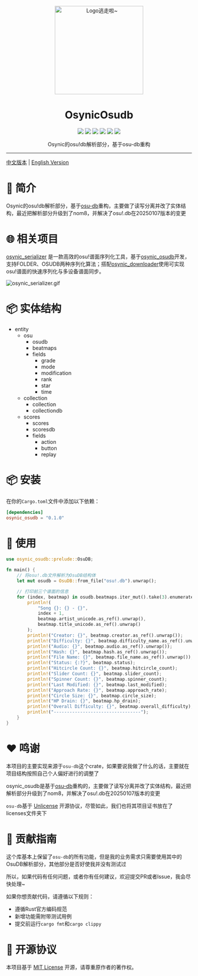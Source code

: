 <!-- markdownlint-disable MD033 MD041 MD045 -->
<p align="center" dir="auto">
    <img style="height:240px;width:240px" src="https://s2.loli.net/2025/03/10/GSsjOcHqdtBkyu9.png" alt="Logo逃走啦~"/>
</p>

<h1 align="center" tabindex="-1" class="heading-element" dir="auto">OsynicOsudb</h1>

<p align="center">
  <a href="https://www.rust-lang.org/" target="_blank"><img src="https://img.shields.io/badge/Rust-1.85%2B-blue"/></a>
  <a href="https://crates.io/crates/osynic_osudb" target="_blank"><img src="https://img.shields.io/crates/v/osynic_osudb"/></a>
  <a href="https://docs.rs/osynic_osudb" target="_blank"><img src="https://img.shields.io/docsrs/osynic_osudb/0.1.2"/></a>
  <a href="https://github.com/osynicite/osynic_osudb" target="_blank"><img src="https://img.shields.io/badge/License-MIT-green.svg"/></a>
  <a href="https://discord.gg/JWyvc6M5" target="_blank"><img src="https://img.shields.io/badge/chat-discord-7289da.svg"/></a>
  <a href="https://github.com/osynicite" target="_blank"><img src="https://img.shields.io/badge/buy%20me-a%20coffee-orange.svg?style=flat-square"/></a>

</p>

<p align="center">
    Osynic的osu!db解析部分，基于osu-db重构
</p>

<hr />

[中文版本](README.md) | [English Version](README_EN.md)

# 📄 简介

Osynic的osu!db解析部分，基于[osu-db](https://crates.io/crates/osu-db)重构，主要做了读写分离并改了实体结构，最近把解析部分升级到了nom8，并解决了osu!.db在20250107版本的变更

# 🌐 相关项目

[osynic_serializer](https://github.com/osynicite/osynic_serializer) 是一款高效的osu!谱面序列化工具，基于[osynic_osudb](https://github.com/osynicite/osynic_osudb)开发，支持FOLDER、OSUDB两种序列化算法；搭配[osynic_downloader](https://github.com/osynicite/osynic_downloader)使用可实现osu!谱面的快速序列化与多设备谱面同步。

![osynic_serializer.gif](https://s2.loli.net/2025/03/10/cwsgFnTEa76xiWQ.gif)

# 📦 实体结构

- entity
  - osu
    - osudb
    - beatmaps
    - fields
      - grade
      - mode
      - modification
      - rank
      - star
      - time
  - collection
    - collection
    - collectiondb
  - scores
    - scores
    - scoresdb
    - fields
      - action
      - button
      - replay

# 📦 安装

在你的`Cargo.toml`文件中添加以下依赖：

```toml
[dependencies]
osynic_osudb = "0.1.0"
```

# 📖 使用

```rust
use osynic_osudb::prelude::OsuDB;

fn main() {
    // 将osu!.db文件解析为OsuDB结构体
    let mut osudb = OsuDB::from_file("osu!.db").unwrap();

    // 打印前三个谱面的信息
    for (index, beatmap) in osudb.beatmaps.iter_mut().take(3).enumerate() {
        println!(
            "Song {}: {} - {}",
            index + 1,
            beatmap.artist_unicode.as_ref().unwrap(),
            beatmap.title_unicode.as_ref().unwrap()
        );
        println!("Creator: {}", beatmap.creator.as_ref().unwrap());
        println!("Difficulty: {}", beatmap.difficulty_name.as_ref().unwrap());
        println!("Audio: {}", beatmap.audio.as_ref().unwrap());
        println!("Hash: {}", beatmap.hash.as_ref().unwrap());
        println!("File Name: {}", beatmap.file_name.as_ref().unwrap());
        println!("Status: {:?}", beatmap.status);
        println!("Hitcircle Count: {}", beatmap.hitcircle_count);
        println!("Slider Count: {}", beatmap.slider_count);
        println!("Spinner Count: {}", beatmap.spinner_count);
        println!("Last Modified: {}", beatmap.last_modified);
        println!("Approach Rate: {}", beatmap.approach_rate);
        println!("Circle Size: {}", beatmap.circle_size);
        println!("HP Drain: {}", beatmap.hp_drain);
        println!("Overall Difficulty: {}", beatmap.overall_difficulty);
        println!("---------------------------------");
    }
}
```

# ❤️ 鸣谢

本项目的主要实现来源于`osu-db`这个crate，如果要说我做了什么的话，主要就在项目结构按照自己个人偏好进行的调整了

osynic_osudb是基于[osu-db](https://crates.io/crates/osu-db)重构的，主要做了读写分离并改了实体结构，最近把解析部分升级到了nom8，并解决了osu!.db在20250107版本的变更

`osu-db`基于 [Unlicense](http://unlicense.org) 开源协议，尽管如此，我们也将其项目证书放在了licenses文件夹下

# 🤝 贡献指南

这个库基本上保留了`osu-db`的所有功能，但是我的业务需求只需要使用其中的OsuDB解析部分，其他部分是否好使我并没有测试过

所以，如果代码有任何问题，或者你有任何建议，欢迎提交PR或者Issue，我会尽快处理~

如果你想贡献代码，请遵循以下规则：

- 遵循Rust官方编码规范
- 新增功能需附带测试用例
- 提交前运行`cargo fmt`和`cargo clippy`

# 📜 开源协议

本项目基于 [MIT License](LICENSE) 开源，请尊重原作者的著作权。
